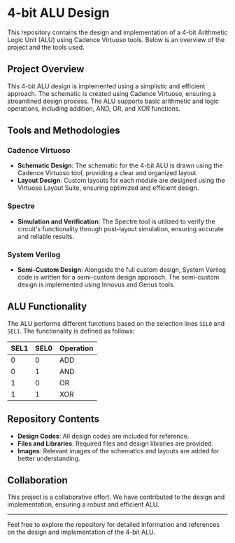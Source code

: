 # 4-bit ALU Design

This repository contains the design and implementation of a 4-bit Arithmetic Logic Unit (ALU) using Cadence Virtuoso tools. Below is an overview of the project and the tools used.

## Project Overview

This 4-bit ALU design is implemented using a simplistic and efficient approach. The schematic is created using Cadence Virtuoso, ensuring a streamlined design process. The ALU supports basic arithmetic and logic operations, including addition, AND, OR, and XOR functions.

## Tools and Methodologies

### Cadence Virtuoso
- **Schematic Design**: The schematic for the 4-bit ALU is drawn using the Cadence Virtuoso tool, providing a clear and organized layout.
- **Layout Design**: Custom layouts for each module are designed using the Virtuoso Layout Suite, ensuring optimized and efficient design.

### Spectre
- **Simulation and Verification**: The Spectre tool is utilized to verify the circuit's functionality through post-layout simulation, ensuring accurate and reliable results.

### System Verilog
- **Semi-Custom Design**: Alongside the full custom design, System Verilog code is written for a semi-custom design approach. The semi-custom design is implemented using Innovus and Genus tools.

## ALU Functionality

The ALU performs different functions based on the selection lines `SEL0` and `SEL1`. The functionality is defined as follows:

|  SEL1  |  SEL0  | Operation |
|--------|--------|-----------|
|   0    |   0    | ADD       |
|   0    |   1    | AND       |
|   1    |   0    | OR        |
|   1    |   1    | XOR       |

## Repository Contents

- **Design Codes**: All design codes are included for reference.
- **Files and Libraries**: Required files and design libraries are provided.
- **Images**: Relevant images of the schematics and layouts are added for better understanding.

## Collaboration

This project is a collaborative effort. We have contributed to the design and implementation, ensuring a robust and efficient ALU.

---

Feel free to explore the repository for detailed information and references on the design and implementation of the 4-bit ALU.